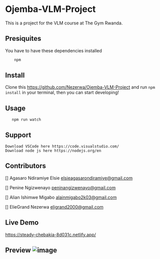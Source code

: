 # Ojemba-VLM-Project
This is a project for the VLM course at The Gym Rwanda.

## Presiquites
You have to have these dependencies installed 
``` Node.js 12.13 or higher
    npm 
```

## Install
Clone this https://github.com/Nezerwa/Ojemba-VLM-Project and run `npm install` in your terminal, then you can start developing!

## Usage
```npm run build
   npm run watch
```

## Support 
```
Download VSCode here https://code.visualstudio.com/
Download node js here https://nodejs.org/en
```

## Contributors
[] Agasaro Ndiramiye Elsie elsieagasarondiramiye@gmail.com

[] Penine Ngizwenayo peninangizwenayo@gmail.com

[] Alian Ishimwe Migabo alainmigabo2k03@gmail.com

[] ElieGrand Nezerwa eligrand2000@gmail.com

## Live Demo
https://steady-chebakia-8d031c.netlify.app/

## Preview ![image](https://github.com/Nezerwa/Ojemba-VLM-Project/assets/78850411/801cf5ac-73a6-48a9-b12b-8550280bcdf1)



